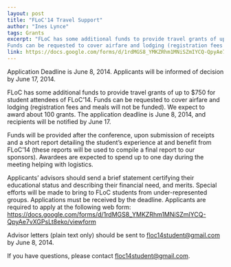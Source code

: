 ```yaml
---
layout: post
title: "FLoC'14 Travel Support"
author: "Ines Lynce"
tags: Grants
excerpt: "FLoC has some additional funds to provide travel grants of up to $750 for student attendees of FLoC’14.
Funds can be requested to cover airfare and lodging (registration fees and meals will not be funded)."
link: https://docs.google.com/forms/d/1rdMGS8_YMKZRhm1MNiSZmIYCQ-QpyAe7vXGPsLt8eko/viewform
---
```

Application Deadline is June 8, 2014.
Applicants will be informed of decision by June 17, 2014.

FLoC has some additional funds to provide travel grants of up to $750 for student attendees of FLoC’14.
Funds can be requested to cover airfare and lodging (registration fees and meals will not be funded).
We expect to award about 100 grants. The application deadline is June 8, 2014, and recipients will be
notified by June 17.

Funds will be provided after the conference, upon submission of receipts and a short report detailing
the student’s experience at and benefit from FLoC’14 (these reports will be used to compile a final
report to our sponsors). Awardees are expected to spend up to one day during the meeting helping with
logistics.

Applicants’ advisors should send a brief statement certifying their educational status and describing
their financial need, and merits. Special efforts will be made to bring to FLoC students from
under-represented groups. Applications must be received by the deadline. Applicants are required to
apply at the following web form:
https://docs.google.com/forms/d/1rdMGS8_YMKZRhm1MNiSZmIYCQ-QpyAe7vXGPsLt8eko/viewform

Advisor letters (plain text only) should be sent to floc14student@gmail.com by June 8, 2014.

If you have questions, please contact floc14student@gmail.com.
